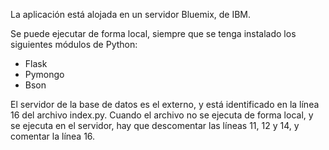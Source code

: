 La aplicación está alojada en un servidor Bluemix, de IBM.

Se puede ejecutar de forma local, siempre que se tenga instalado los siguientes módulos de Python:
- Flask
- Pymongo
- Bson

El servidor de la base de datos es el externo, y está identificado en la línea 16 del archivo index.py. Cuando el archivo no se ejecuta de forma local, y se ejecuta en el servidor, hay que descomentar las líneas 11, 12 y 14, y comentar la línea 16.
